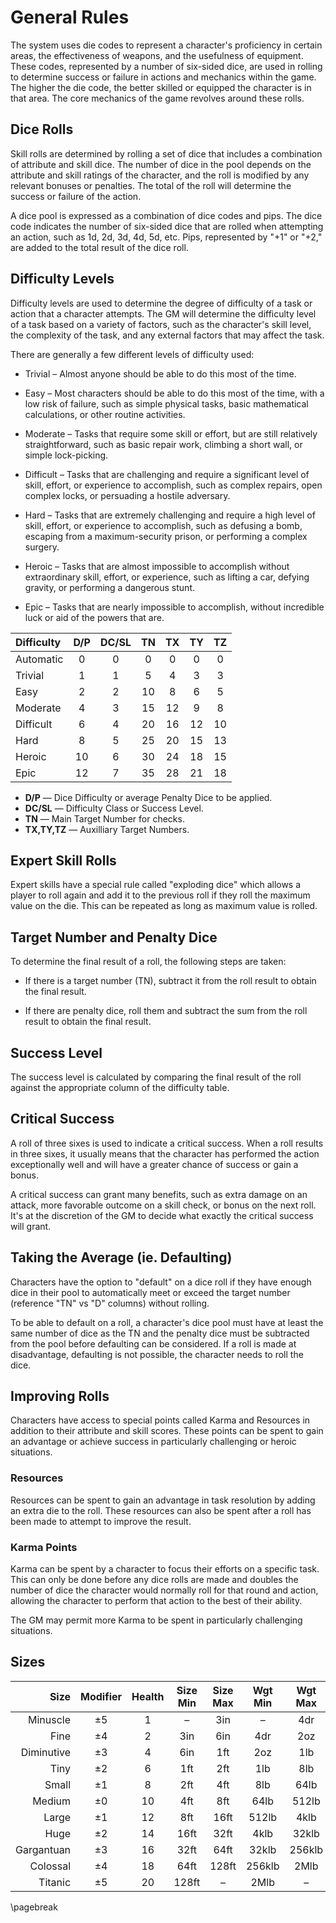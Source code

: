 # General Rules

The system uses die codes to represent a character's proficiency in certain areas, the effectiveness of
weapons, and the usefulness of equipment. These codes, represented by a number of six-sided dice, are 
used in rolling to determine success or failure in actions and mechanics within the game. The higher 
the die code, the better skilled or equipped the character is in that area. The core mechanics of the 
game revolves around these rolls.

## Dice Rolls

Skill rolls are determined by rolling a set of dice that includes a combination of attribute and skill dice. The number of dice in the pool depends on the attribute and skill ratings of the character, and the roll is modified by any relevant bonuses or penalties. The total of the roll will determine the success or failure of the action.

A dice pool is expressed as a combination of dice codes and pips. The dice code indicates the number of six-sided dice that are rolled when attempting an action, such as 1d, 2d, 3d, 4d, 5d, etc. Pips, represented by "+1" or "+2," are added to the total result of the dice roll.

## Difficulty Levels

Difficulty levels are used to determine the degree of difficulty of a task or action that a character attempts. The GM will determine the difficulty level of a task based on a variety of factors, such as the character's skill level, the complexity of the task, and any external factors that may affect the task.

There are generally a few different levels of difficulty used:

* Trivial – Almost anyone should be able to do this most of the time.

* Easy – Most characters should be able to do this most of the time, with a low risk of failure, such as simple physical tasks, basic mathematical calculations, or other routine activities.

* Moderate – Tasks that require some skill or effort, but are still relatively straightforward, such as basic repair work, climbing a short wall, or simple lock-picking.

* Difficult – Tasks that are challenging and require a significant level of skill, effort, or experience to accomplish, such as complex repairs, open complex locks, or persuading a hostile adversary.

* Hard – Tasks that are extremely challenging and require a high level of skill, effort, or experience to accomplish, such as defusing a bomb, escaping from a maximum-security prison, or performing a complex surgery.

* Heroic – Tasks that are almost impossible to accomplish without extraordinary skill, effort, or experience, such as lifting a car, defying gravity, or performing a dangerous stunt.

* Epic – Tasks that are nearly impossible to accomplish, without incredible luck or aid of the powers that are.

| Difficulty  |  D/P  | DC/SL |  TN   |  TX   | TY    | TZ    |
|:------------|:-----:|:-----:|:-----:|:-----:|:-----:|:-----:|
| Automatic   | 0     | 0     | 0     |  0    |  0    |   0   |
| Trivial     | 1     | 1     | 5     |  4    |  3    |   3   |
| Easy        | 2     | 2     | 10    |  8    |  6    |   5   |
| Moderate    | 4     | 3     | 15    |  12   |  9    |   8   |
| Difficult   | 6     | 4     | 20    |  16   |  12   |   10  |
| Hard        | 8     | 5     | 25    |  20   |  15   |   13  |
| Heroic      | 10    | 6     | 30    |  24   |  18   |   15  |
| Epic        | 12    | 7     | 35    |  28   |  21   |   18  |

*   **D/P** — Dice Difficulty or average Penalty Dice to be applied.
*   **DC/SL** — Difficulty Class or Success Level.
*   **TN** — Main Target Number for checks.
*   **TX,TY,TZ** — Auxilliary Target Numbers.

## Expert Skill Rolls

Expert skills have a special rule called "exploding dice" which allows a player to roll again and add it to the previous roll if they roll the maximum value on the die. This can be repeated as long as maximum value is rolled.

## Target Number and Penalty Dice

To determine the final result of a roll, the following steps are taken:

* If there is a target number (TN), subtract it from the roll result to obtain the final result.

* If there are penalty dice, roll them and subtract the sum from the roll result to obtain the final result.

## Success Level

The success level is calculated by comparing the final result of the roll against the appropriate column of the difficulty table.

## Critical Success

A roll of three sixes is used to indicate a critical success. When a roll results in three sixes, it usually means that the character has performed the action exceptionally well and will have a greater chance of success or gain a bonus.

A critical success can grant many benefits, such as extra damage on an attack, more favorable outcome on a skill check, or bonus on the next roll. It's at the discretion of the GM to decide what exactly the critical success will grant.

## Taking the Average (ie. Defaulting)

Characters have the option to "default" on a dice roll if they have enough dice in their pool to automatically meet or exceed the target number (reference "TN" vs "D" columns) without rolling.

To be able to default on a roll, a character's dice pool must have at least the same number of dice as the TN and the penalty dice must be subtracted from the pool before defaulting can be considered. If a roll is made at disadvantage, defaulting is not possible, the character needs to roll the dice.

## Improving Rolls

Characters have access to special points called Karma and Resources in addition to their attribute and skill scores. These points can be spent to gain an advantage or achieve success in particularly challenging or heroic situations.

### Resources

Resources can be spent to gain an advantage in task resolution by adding an extra die to the roll. These resources can also be spent after a roll has been made to attempt to improve the result.

### Karma Points

Karma can be spent by a character to focus their efforts on a specific task. This can only be done before any dice rolls are made and doubles the number of dice the character would normally roll for that round and action, allowing the character to perform that action to the best of their ability. 

The GM may permit more Karma to be spent in particularly challenging situations.

## Sizes

| Size       |Modifier | Health |Size Min|Size Max|Wgt Min|Wgt Max|
|-----------:|:-------:|:------:|:------:|:------:|:-----:|:-----:|
| Minuscle   |  ±5     |    1   |    –   |   3in  |   –   |  4dr  |
| Fine       |  ±4     |    2   |   3in  |   6in  | 4dr   |  2oz  |
| Diminutive |  ±3     |    4   |   6in  |   1ft  | 2oz   |  1lb  |
| Tiny       |  ±2     |    6   |   1ft  |   2ft  | 1lb   |  8lb  |
| Small      |  ±1     |    8   |   2ft  |   4ft  |  8lb  | 64lb  |
| Medium     |  ±0     |   10   |   4ft  |   8ft  | 64lb  | 512lb |
| Large      |  ±1     |   12   |   8ft  |  16ft  | 512lb | 4klb  |
| Huge       |  ±2     |   14   |  16ft  |  32ft  | 4klb  | 32klb |
| Gargantuan |  ±3     |   16   |  32ft  |  64ft  | 32klb | 256klb|
| Colossal   |  ±4     |   18   |  64ft  |  128ft | 256klb| 2Mlb  |
| Titanic    |  ±5     |   20   |  128ft |    –   | 2Mlb  |   –   |

\pagebreak

